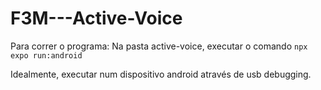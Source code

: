 # F3M---Active-Voice

Para correr o programa:
Na pasta active-voice, executar o comando ``npx expo run:android``

Idealmente, executar num dispositivo android através de usb debugging.